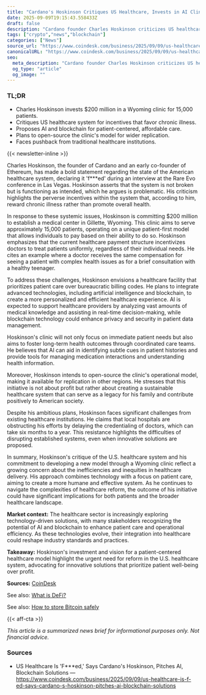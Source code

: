 ```yaml
---
title: "Cardano's Hoskinson Critiques US Healthcare, Invests in AI Clinic"
date: 2025-09-09T19:15:43.558433Z
draft: false
description: "Cardano founder Charles Hoskinson criticizes US healthcare, proposing AI and blockchain solutions through a new clinic in Wyoming."
tags: ["crypto","news","blockchain"]
categories: ["News"]
source_url: "https://www.coindesk.com/business/2025/09/09/us-healthcare-is-f-ed-says-cardano-s-hoskinson-pitches-ai-blockchain-solutions"
canonicalURL: "https://www.coindesk.com/business/2025/09/09/us-healthcare-is-f-ed-says-cardano-s-hoskinson-pitches-ai-blockchain-solutions"
seo:
  meta_description: "Cardano founder Charles Hoskinson criticizes US healthcare, proposing AI and blockchain solutions through a new clinic in Wyoming."
  og_type: "article"
  og_image: ""
---
```


### TL;DR
- Charles Hoskinson invests $200 million in a Wyoming clinic for 15,000 patients.
- Critiques US healthcare system for incentives that favor chronic illness.
- Proposes AI and blockchain for patient-centered, affordable care.
- Plans to open-source the clinic's model for wider replication.
- Faces pushback from traditional healthcare institutions.

{{< newsletter-inline >}}

Charles Hoskinson, the founder of Cardano and an early co-founder of Ethereum, has made a bold statement regarding the state of the American healthcare system, declaring it 'f***ed' during an interview at the Rare Evo conference in Las Vegas. Hoskinson asserts that the system is not broken but is functioning as intended, which he argues is problematic. His criticism highlights the perverse incentives within the system that, according to him, reward chronic illness rather than promote overall health.

In response to these systemic issues, Hoskinson is committing $200 million to establish a medical center in Gillette, Wyoming. This clinic aims to serve approximately 15,000 patients, operating on a unique patient-first model that allows individuals to pay based on their ability to do so. Hoskinson emphasizes that the current healthcare payment structure incentivizes doctors to treat patients uniformly, regardless of their individual needs. He cites an example where a doctor receives the same compensation for seeing a patient with complex health issues as for a brief consultation with a healthy teenager.

To address these challenges, Hoskinson envisions a healthcare facility that prioritizes patient care over bureaucratic billing codes. He plans to integrate advanced technologies, including artificial intelligence and blockchain, to create a more personalized and efficient healthcare experience. AI is expected to support healthcare providers by analyzing vast amounts of medical knowledge and assisting in real-time decision-making, while blockchain technology could enhance privacy and security in patient data management.

Hoskinson's clinic will not only focus on immediate patient needs but also aims to foster long-term health outcomes through coordinated care teams. He believes that AI can aid in identifying subtle cues in patient histories and provide tools for managing medication interactions and understanding health information.

Moreover, Hoskinson intends to open-source the clinic's operational model, making it available for replication in other regions. He stresses that this initiative is not about profit but rather about creating a sustainable healthcare system that can serve as a legacy for his family and contribute positively to American society.

Despite his ambitious plans, Hoskinson faces significant challenges from existing healthcare institutions. He claims that local hospitals are obstructing his efforts by delaying the credentialing of doctors, which can take six months to a year. This resistance highlights the difficulties of disrupting established systems, even when innovative solutions are proposed.

In summary, Hoskinson's critique of the U.S. healthcare system and his commitment to developing a new model through a Wyoming clinic reflect a growing concern about the inefficiencies and inequities in healthcare delivery. His approach combines technology with a focus on patient care, aiming to create a more humane and effective system. As he continues to navigate the complexities of healthcare reform, the outcome of his initiative could have significant implications for both patients and the broader healthcare landscape.

**Market context:** The healthcare sector is increasingly exploring technology-driven solutions, with many stakeholders recognizing the potential of AI and blockchain to enhance patient care and operational efficiency. As these technologies evolve, their integration into healthcare could reshape industry standards and practices.

**Takeaway:** Hoskinson's investment and vision for a patient-centered healthcare model highlight the urgent need for reform in the U.S. healthcare system, advocating for innovative solutions that prioritize patient well-being over profit.

**Sources:** [CoinDesk](https://www.coindesk.com/business/2025/09/09/us-healthcare-is-f-ed-says-cardano-s-hoskinson-pitches-ai-blockchain-solutions)

See also: [What is DeFi?](/pages/what-is-defi/)

See also: [How to store Bitcoin safely](/pages/how-to-store-bitcoin-safely/)

{{< aff-cta >}}

_This article is a summarized news brief for informational purposes only. Not financial advice._

### Sources
- US Healthcare Is 'F***ed,' Says Cardano's Hoskinson, Pitches AI, Blockchain Solutions — https://www.coindesk.com/business/2025/09/09/us-healthcare-is-f-ed-says-cardano-s-hoskinson-pitches-ai-blockchain-solutions

